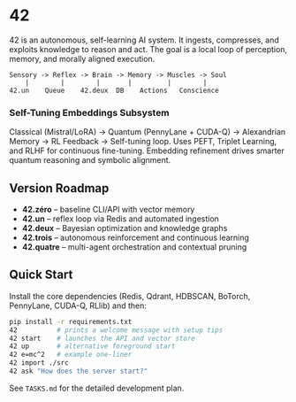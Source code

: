 # 42

42 is an autonomous, self-learning AI system.
It ingests, compresses, and exploits knowledge to reason and act.
The goal is a local loop of perception, memory, and morally aligned execution.

```
Sensory -> Reflex -> Brain -> Memory -> Muscles -> Soul
    |        |        |       |         |        |
42.un    Queue    42.deux  DB    Actions   Conscience
```

### Self-Tuning Embeddings Subsystem

Classical (Mistral/LoRA) → Quantum (PennyLane + CUDA-Q) → Alexandrian Memory → RL Feedback → Self-tuning loop.
Uses PEFT, Triplet Learning, and RLHF for continuous fine-tuning. Embedding refinement drives smarter quantum reasoning and symbolic alignment.

## Version Roadmap

- **42.zéro** – baseline CLI/API with vector memory
- **42.un** – reflex loop via Redis and automated ingestion
- **42.deux** – Bayesian optimization and knowledge graphs
- **42.trois** – autonomous reinforcement and continuous learning
- **42.quatre** – multi-agent orchestration and contextual pruning

## Quick Start

Install the core dependencies (Redis, Qdrant, HDBSCAN, BoTorch, PennyLane, CUDA-Q, RLlib) and then:

```bash
pip install -r requirements.txt
42          # prints a welcome message with setup tips
42 start    # launches the API and vector store
42 up       # alternative foreground start
42 e=mc^2   # example one-liner
42 import ./src
42 ask "How does the server start?"
```

See `TASKS.md` for the detailed development plan.
